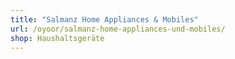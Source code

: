 ```yaml
---
title: "Salmanz Home Appliances & Mobiles"
url: /oyoor/salmanz-home-appliances-und-mobiles/
shop: Haushaltsgeräte
---
```

